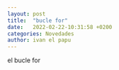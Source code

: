 ```yaml
---
layout: post
title:  "bucle for"
date:   2022-02-22-10:31:58 +0200
categories: Novedades
author: ivan el papu
---
```

el bucle for
